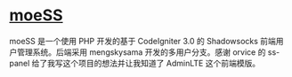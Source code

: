 # [moeSS](https://www.evernote.com/shard/s42/sh/7a30525d-a949-4132-9916-1f4fbdbf4828/6eca7d1ce520e173b1a5ebf9489a766d)
moeSS 是一个使用 PHP 开发的基于 CodeIgniter 3.0 的 Shadowsocks 前端用户管理系统。后端采用 mengskysama 开发的多用户分支。感谢 orvice 的 ss-panel 给了我写这个项目的想法并让我知道了 AdminLTE 这个前端模版。
